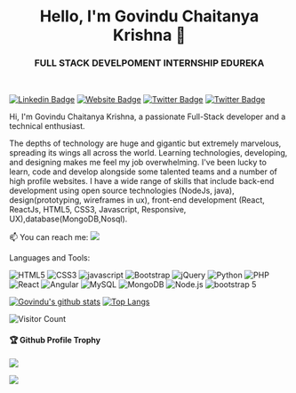 <h1 align = "center">Hello, I'm Govindu Chaitanya Krishna 👋</h1>
<h3 align = "center">FULL STACK DEVELPOMENT INTERNSHIP EDUREKA</h3>

</br>

[![Linkedin Badge](https://img.shields.io/badge/-Govindu-blue?style=flat-square&logo=Linkedin&logoColor=white&link=https://www.linkedin.com/in/govinduchaitanyakrishna1231/)](https://www.linkedin.com/in/govinduchaitanyakrishna1231/) 
[![Website Badge](https://img.shields.io/badge/StackOverflow-gray)](https://stackoverflow.com/users/16326988/chaitanya-krishna-govindu/)
[![Twitter Badge](https://img.shields.io/badge/-govindu-blue?style=flat-square&logo=Twitter&logoColor=white=https://twitter.com/@govindu1231)](https://twitter.com/@govindu1231)
[![Twitter Badge](https://img.shields.io/badge/-govindu-blue?style=flat-square&logo=instagram&logoColor=white=https://instagram.com/https://www.instagram.com/govinduchaitanyakrishna/)](https://instagram.com/govinduchaitanyakrishna/)


Hi, I'm Govindu Chaitanya Krishna, a passionate Full-Stack developer and a technical enthusiast.

The depths of technology are huge and gigantic but extremely marvelous, spreading its wings all across the world. Learning technologies, developing, and designing makes me feel my job overwhelming. I've been lucky to learn, code and develop alongside some talented teams and a number of high profile websites. I have a wide range of skills that include back-end development using open source technologies (NodeJs, java), design(prototyping, wireframes in ux), front-end development (React, ReactJs, HTML5, CSS3, Javascript, Responsive, UX),database(MongoDB,Nosql).

📫 You can reach me:  <a href="mailto:govinduchaitanya3@gmail.com?"><img src="https://img.shields.io/badge/gmail-%23DD0031.svg?&style=flat-square&logo=gmail&logoColor=white"/></a>





Languages and Tools:


<img alt="HTML5" src="https://img.shields.io/badge/html5-%23E34F26.svg?style=flat-square&logo=html5&logoColor=white"/> <img alt="CSS3" src="https://img.shields.io/badge/css3-%231572B6.svg?style=flat-square&logo=css3&logoColor=white"/> <img alt="javascript" src="https://img.shields.io/badge/javascript-%2300f.svg?style=flat-square&logo=javascript&logoColor=white"/> <img alt="Bootstrap" src="https://img.shields.io/badge/bootstrap-%23563D7C.svg?style=flat-square&logo=bootstrap&logoColor=white"/> <img alt="jQuery" src="https://img.shields.io/badge/jQuery-%f5f5f5.svg?style=flat-square&logo=jQuery&logoColor=white"/> <img alt="Python" src="https://img.shields.io/badge/Python-%23ED8B00.svg?style=flat-square&logo=Python&logoColor=white"/> <img alt="PHP" src="https://img.shields.io/badge/php-%23777BB4.svg?style=flat-square&logo=php&logoColor=white"/>  <img alt="React" src="https://img.shields.io/badge/react-%2320232a.svg?style=flat-square&logo=react&logoColor=%2361DAFB"/> <img alt="Angular" src="https://img.shields.io/badge/angular-%23DD0031.svg?flat-square&logo=angular&logoColor=white"/> <img alt="MySQL" src="https://img.shields.io/badge/MySQL-%2300f.svg?style=flat-square&logo=MySQL&logoColor=white"/> <img alt="MongoDB" src ="https://img.shields.io/badge/MongoDB-%23FF26BE.svg?style=flat-square&logo=mongodb&logoColor=white"/> <img alt="Node.js" src="https://img.shields.io/badge/Node.js-%2320232a.svg?style=flat-square&logo=Node.js&logoColor=white"/> <img alt="bootstrap 5" src="https://img.shields.io/badge/bootstrap 5-%231572B6.svg?style=flat-square&logo=bootstrap 5&logoColor=white"/> 

[![Govindu's github stats](https://github-readme-stats.vercel.app/api?username=govinduchaitanyakrishna)](https://github.com/govinduchaitanyakrishna/github-readme-stats)
[![Top Langs](https://github-readme-stats.vercel.app/api/top-langs/?username=govinduchaitanyakrishna&layout=compact)](https://github.com/govinduchaitanyakrishna/github-readme-stats)

![Visitor Count](https://profile-counter.glitch.me/govinduchaitanyakrishna/count.svg)

<div>
  <h4>🏆 Github Profile Trophy</h4>
  <a href="https://github.com/ryo-ma/github-profile-trophy">
    <img src="https://github-profile-trophy.vercel.app/?username=govinduchaitanyakrishna&column=7"/>
  </a>
</div>

![](https://activity-graph.herokuapp.com/graph?username=govinduchaitanyakrishna&theme=react-dark&area=true)




<!--
**govindu chaitanya krishna** is a ✨ _special_ ✨ repository because its `README.md` (this file) appears on your GitHub profile.
